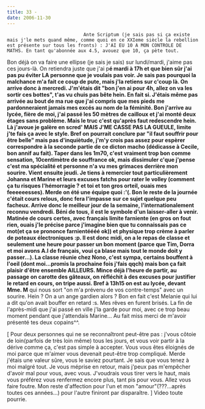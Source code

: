 ```yaml
---
title: 33 -
date: 2006-11-30
---
```





                                Ante Scriptum (je sais pas si ça existe mais j'le mets quand même, comme quoi en ce XXIeme siècle la rebellion est présente sur tous les fronts) : J'AI EU 10 A MON CONTROLE DE MATHS. En tant qu'abonnée aux 4.5, avouez que 10, ça pète tout.

Bon déjà on va faire une ellipse (je sais je sais) sur lundi/mardi, j'aime pas ces jours-là. On retiendra juste que j'ai p****é mardi à 17h et que bien sûr j'ai pas pu éviter LA personne que je voulais pas voir. Je sais pas pourquoi la malchance m'a fait ce coup de pute, mais j'la retiens sur c'coup là.
On arrive donc à mercredi. J'm'étais dit "bon j'en ai pour 4h, allez on va les sortir ces bottes", t'as vu chuis pas bête hein. En fait si. J'étais même pas arrivée au bout de ma rue que j'ai compris que mes pieds me pardonneraient jamais mes excés au nom de la féminité. Bon j'arrive au lycée, fière de moi, j'ai passé les 50 mètres de cailloux et j'ai monté deux étages sans problème. Mais le truc c'est qu'après faut redescendre hein. Là j'avoue je galère en scred' MAIS J'ME CASSE PAS LA GUEULE, limite j'te fais ça avec le style. Bref on pourrait conclure par "il faut souffrir pour être belle" mais pas d'inquiètude, j'm'y crois pas assez pour espèrer correspondre à la seconde partie de ce dicton macho (dédicasse à Cecile, bon annif au fait). Taper dans les 1m70, c'est vraiment trop bon comme sensation, 10centimètre de souffrance ok, mais dissimuler c'que j'pense c'est ma spécialité et personne n'a vu mes grimaces derrière mon sourire.
Vient ensuite jeudi. Je tiens à remercier tout particulièrement Johanna et Marine et leurs excuses fatchs pour rater le volley (comment ça tu risques l'hémorragie ? et toi et ton gros orteil, ouais mes feeeeeesses). Merde on été une équipe quoi :'(.
Bon le reste de la journée c'était cours relous, donc fera l'impasse sur ce sujet quelque peu facheux.
Arrive donc le meilleur jour de la semaine, l'internationalement reconnu vendredi. Béni de tous, il est le symbole d'un laisser-aller à venir. Matinée de cours certes, avec français limite farniente (en gros on fout rien, ouais j'le précise parce j'imagine bien que tu connaissais pas ce mot(et ça se prononce farnientéééé ok)) et physique trop crème à parler de poteaux électroniques :p. 
Il est donc midi, on a le repas de classe et seulement une heure pour passer un bon moment (parce que Tim, Dorra et moi avons A.I de français, voui ça blase mais tout le monde doit y passer...). La classe réunie chez Nono, c'est sympa, certains bouffent à l'oeil (dont moi...promis la prochaine fois j'fais qqch) mais bon ça fait plaisir d'être ensemble AILLEURS. Mince déjà l'heure de partir, au passage on carotte des gâteaux, on réfléchit à des excuses pour justifier le retard en cours, on tripe aussi. Bref à 13h15 on est au lycée, devant Mme. M**** qui nous sort "on m'a prévenu de vos contre-temps" avec un sourire. Hein ? On a un ange gardien alors ? Bon en fait c'est Melanie qui lui a dit qu'on avait bouffer en retard :s. Mes rêves en furent brisés.
La fin de l'après-midi que j'ai passé en ville j'la garde pour moi, avec ce trop beau moment pendant que j'attendais Marine... Au fait miss merci de m'avoir présenté tes deux copains^^.

[ Pour deux personnes qui ne se reconnaîtront peut-être pas : j'vous côtoie de loin(parfois de très loin même) tous les jours, et vous voir partir à la dérive comme ça, c'est pas simple à accepter. Vous vous êtes éloignés de moi parce que m'aimer vous devenait peut-être trop compliqué. Merde j'étais une valeur sûre, vous le saviez pourtant. Je sais que vous tenez à moi malgré tout. Je vous méprise en retour, mais j'peux pas m'empêcher d'avoir mal pour vous, avec vous. J'voudrais vous tirer vers le haut, mais vous préférez vous renfermez encore plus, tant pis pour vous. Allez vous faire foutre. Mon reste d'affection pour l'un et mon "amour"(???...après toutes ces années...) pour l'autre finiront par disparaître. ]
Video toute pourrie.
            
